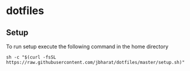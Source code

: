 # dotfiles

## Setup

To run setup execute the following command in the home directory

`sh -c "$(curl -fsSL https://raw.githubusercontent.com/jbharat/dotfiles/master/setup.sh)"`
